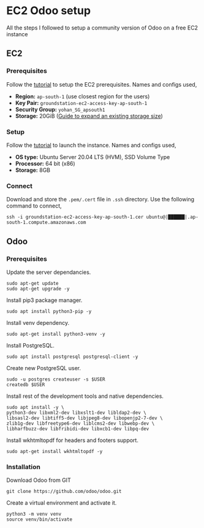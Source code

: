 # EC2 Odoo setup
All the steps I followed to setup a community version of Odoo on a free EC2 instance

## EC2
### Prerequisites
Follow the [tutorial](https://docs.aws.amazon.com/AWSEC2/latest/UserGuide/get-set-up-for-amazon-ec2.html) to setup the EC2 prerequisites. Names and configs used,
 - **Region:** `ap-south-1` (use closest region for the users)
 - **Key Pair:** `groundstation-ec2-access-key-ap-south-1`
 - **Security Group:** `yohan_SG_apsouth1`
 - **Storage:** 20GiB ([Guide to expand an existing storage size](https://docs.aws.amazon.com/AWSEC2/latest/UserGuide/recognize-expanded-volume-linux.html#extend-file-system))

### Setup
Follow the [tutorial](https://docs.aws.amazon.com/AWSEC2/latest/UserGuide/EC2_GetStarted.html) to launch the instance. Names and configs used,
 - **OS type:** Ubuntu Server 20.04 LTS (HVM), SSD Volume Type
 - **Processor:** 64 bit (x86)
 - **Storage:** 8GB

### Connect
Download and store the `.pem/.cert` file in `.ssh` directory. Use the following command to connect,

```
ssh -i groundstation-ec2-access-key-ap-south-1.cer ubuntu@|██████|.ap-south-1.compute.amazonaws.com
```


## Odoo
### Prerequisites
Update the server dependancies.
```
sudo apt-get update
sudo apt-get upgrade -y
```
Install pip3 package manager.
```
sudo apt install python3-pip -y
```
Install venv dependency.
```
sudo apt-get install python3-venv -y
```
Install PostgreSQL.
```
sudo apt install postgresql postgresql-client -y
```
Create new PostgreSQL user.
```
sudo -u postgres createuser -s $USER
createdb $USER
```
Install rest of the development tools and native dependencies.
```
sudo apt install -y \
python3-dev libxml2-dev libxslt1-dev libldap2-dev \
libsasl2-dev libtiff5-dev libjpeg8-dev libopenjp2-7-dev \
zlib1g-dev libfreetype6-dev liblcms2-dev libwebp-dev \
libharfbuzz-dev libfribidi-dev libxcb1-dev libpq-dev
```
Install wkhtmltopdf for headers and footers support.
```
sudo apt-get install wkhtmltopdf -y
```

### Installation
Download Odoo from GIT
```
git clone https://github.com/odoo/odoo.git
```
Create a virtual environment and activate it.
```
python3 -m venv venv
source venv/bin/activate
```
